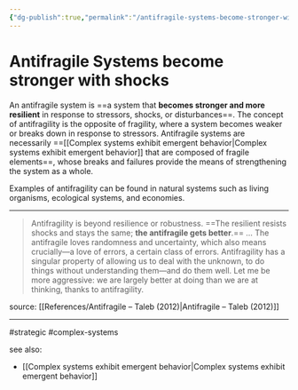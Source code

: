 ```yaml
---
{"dg-publish":true,"permalink":"/antifragile-systems-become-stronger-with-shocks/"}
---
```



# Antifragile Systems become stronger with shocks

An antifragile system is ==a system that **becomes stronger and more resilient** in response to stressors, shocks, or disturbances==. The concept of antifragility is the opposite of fragility, where a system becomes weaker or breaks down in response to stressors. Antifragile systems are necessarily ==[[Complex systems exhibit emergent behavior\|Complex systems exhibit emergent behavior]] that are composed of fragile elements==, whose breaks and failures provide the means of strengthening the system as a whole.

Examples of antifragility can be found in natural systems such as living organisms, ecological systems, and economies.

---

> Antifragility is beyond resilience or robustness. ==The resilient resists shocks and stays the same; **the antifragile gets better**.==
> …
> The antifragile loves randomness and uncertainty, which also means crucially—a love of errors, a certain class of errors. Antifragility has a singular property of allowing us to deal with the unknown, to do things without understanding them—and do them well. Let me be more aggressive: we are largely better at doing than we are at thinking, thanks to antifragility.

source: [[References/Antifragile – Taleb (2012)\|Antifragile – Taleb (2012)]]

---
#strategic #complex-systems 

see also:
- [[Complex systems exhibit emergent behavior\|Complex systems exhibit emergent behavior]]